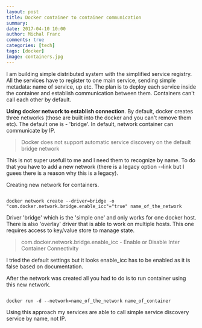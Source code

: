 ```yaml
---
layout: post
title: Docker container to container communication
summary: 
date: 2017-04-10 10:00
author: Michal Franc
comments: true
categories: [tech]
tags: [docker]
image: containers.jpg
---
```


I am building simple distributed system with the simplified service registry. All the services have to register to one main service, sending simple metadata: name of service, up etc. The plan is to deploy each service inside the container and establish communication between them. Containers can't call each other by default.

**Using docker network to establish connection**.
By default, docker creates three networks (those are built into the docker and you can't remove them etc). The default one is - 'bridge'. In default, network container can communicate by IP.

> Docker does not support automatic service discovery on the default bridge network

This is not super usefull to me and I need them to recognize by name. To do that you have to add a new network (there is a legacy option --link but I guees there is a reason why this is a legacy).

Creating new network for containers.

<code>
docker network create --driver=bridge -o "com.docker.network.bridge.enable_icc"="true" name_of_the_network
</code>

Driver 'bridge' which is the 'simple one' and only works for one docker host. There is also 'overlay' driver that is able to work on multiple hosts. This one requires access to key/value store to manage state.

> com.docker.network.bridge.enable_icc - Enable or Disable Inter Container Connectivity

I tried the default settings but it looks enable_icc has to be enabled as it is false based on documentation.

After the network was created all you had to do is to run container using this new network.

<code>
docker run -d --network=name_of_the_network name_of_container
</code>

Using this approach my services are able to call simple service discovery service by name, not IP.

[1]:https://docs.docker.com/engine/userguide/networking/
